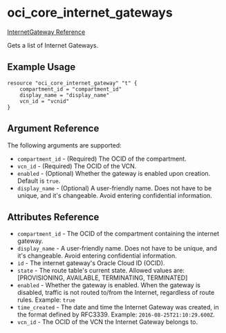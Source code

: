 # oci\_core\_internet\_gateways

[InternetGateway Reference][0162d0a8]

  [0162d0a8]: https://docs.us-phoenix-1.oraclecloud.com/api/#/en/iaas/20160918/InternetGateway/ "InternetGatewayReference"

Gets a list of Internet Gateways.

## Example Usage

```
resource "oci_core_internet_gateway" "t" {
    compartment_id = "compartment_id"
    display_name = "display_name"
    vcn_id = "vcnid"
}
```

## Argument Reference

The following arguments are supported:

* `compartment_id` - (Required) The OCID of the compartment.
* `vcn_id` - (Required) The OCID of the VCN.
* `enabled` - (Optional) Whether the gateway is enabled upon creation. Default is `true`.
* `display_name` - (Optional) A user-friendly name. Does not have to be unique, and it's changeable. Avoid entering confidential information.

## Attributes Reference
* `compartment_id` - The OCID of the compartment containing the internet gateway.
* `display_name` - A user-friendly name. Does not have to be unique, and it's changeable. Avoid entering confidential information.
* `id` - The internet gateway's Oracle Cloud ID (OCID).
* `state` - The route table's current state. Allowed values are: [PROVISIONING, AVAILABLE, TERMINATING, TERMINATED]
* `enabled` - Whether the gateway is enabled. When the gateway is disabled, traffic is not routed to/from the Internet, regardless of route rules. Example: `true`
* `time_created` - The date and time the Internet Gateway was created, in the format defined by RFC3339. Example: `2016-08-25T21:10:29.600Z`.
* `vcn_id` - The OCID of the VCN the Internet Gateway belongs to.
